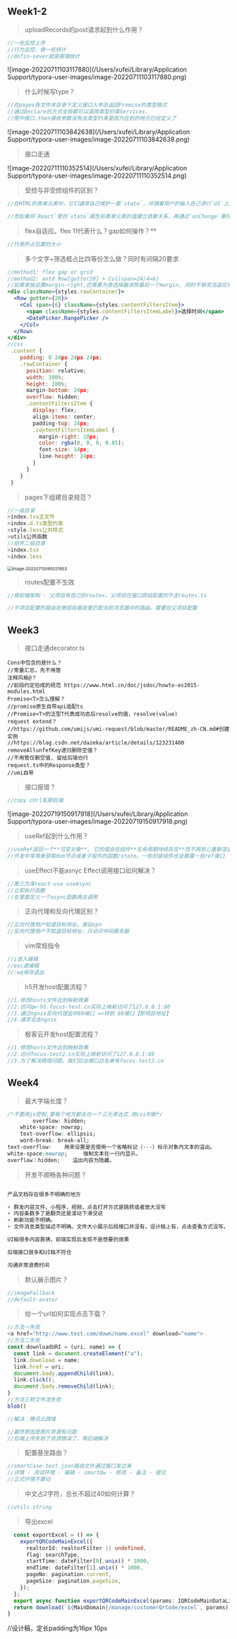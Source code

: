 ## Week1-2

> uploadRecords的post请求起到什么作用？

```js
//一些监控上传
//行为监控，做一些统计
//dofin-sever就是报错统计
```

![image-20220711103117880](/Users/xufei/Library/Application Support/typora-user-images/image-20220711103117880.png)

> 什么时候写type？

```js
//在pages各文件夹目录下定义接口入参及返回Promise的类型格式
//通过Declare的方式全局都可以调用类型约束Services.
//图中接口.then接收参数没有去类型约束是因为在别的地方已经定义了
```

![image-20220711103842638](/Users/xufei/Library/Application Support/typora-user-images/image-20220711103842638.png)

> 接口走通

![image-20220711110352514](/Users/xufei/Library/Application Support/typora-user-images/image-20220711110352514.png)

> 受控与非受控组件的区别？

```js
//在HTML的表单元素中，它们通常自己维护一套`state`，并随着用户的输入自己进行`UI`上的更新，这种行为是不被我们程序所管控的。即非受控组件

//而如果将`React`里的`state`属性和表单元素的值建立依赖关系，再通过`onChange`事件与`setState()`结合更新`state`属性，就能达到控制用户输入过程中表单发生的操作。被`React`以这种方式控制取值的表单输入元素就叫做受控组件。
```

> flex自适应。flex 11代表什么？gap如何操作？**

```js
//代表所占位置的大小
```

> 多个文字+筛选框占比四等份怎么做？同时有间隔20要求

```jsx
//method1: flex gap or grid
//method2: antd Row[gutter20] + Col[span=24/4=6]
//如果单独设置margin-right,还需要为类选择器消除最后一个margin, 同时不够灵活适应多行的情况
<div className={styles.rowContainer}>
  <Row gutter={20}>
    <Col span={6} className={styles.contentFiltersItem}>
      <span className={styles.contentFiltersItemLabel}>选择时间</span>
      <DatePicker.RangePicker />
    </Col>
  </Row>
</div>
//css
 .content {
    padding: 0 24px 24px 24px;
    .rowContainer {
      position: relative;
      width: 100%;
      height: 100%;
      margin-bottom: 24px;
      overflow: hidden;
      .contentFiltersItem {
        display: flex;
        align-items: center;
        padding-top: 24px;
        .contentFiltersItemLabel {
          margin-right: 10px;
          color: rgba(0, 0, 0, 0.85);
          font-size: 14px;
          line-height: 24px;
        }
      }
    }
 }

```

> pages下组建目录规范？

```js
//一级目录
>index.tsx主文件
>index.d.ts类型约束
>style.less公共样式
>utils公共函数
//组件二级目录
>index.tsx
>index.less
```

<img src="/Users/xufei/Library/Application Support/typora-user-images/image-20220713095521953.png" alt="image-20220713095521953" style="zoom: 67%;" />

> routes配置不生效

```js
//微前端架构 - 父项目有自己的routes，父项目在接口网站配置的不走routes.ts

//子项目配置的路由在微前段基座里匹配当前浏览器中的路由。需要在父项目配置
```



## Week3

> 接口走通decorator.ts

```tsx
Cons中包含的是什么？
//常量汇总，先不用管
注释风格@？
//前段约定俗成的规范 https://www.html.cn/doc/jsdoc/howto-es2015-modules.html
Promise<T>怎么理解？ 
//promise原生自带api适配ts
//Promise<T>的泛型T代表成功态后resolve的值，resolve(value)
request extend？
//https://github.com/umijs/umi-request/blob/master/README_zh-CN.md#创建实例
//https://blog.csdn.net/dazeka/article/details/123231400
removeAllunfefKey递归删除空值？
//不用管仅删空值, 留给后端也行
request.ts中的Response类型？
//umi自带
```

> 接口报错？

```js
//copy cUrl私聊后端
```

![image-20220719150917918](/Users/xufei/Library/Application Support/typora-user-images/image-20220719150917918.png)

> useRef起到什么作用？

```js
//useRef返回一个**可变对象**, 它的值会在组件**生命周期持续存在**而不用担心重新渲染带来的初始化。
//开发中常用来获取dom节点或者子组件的函数/state。一些封装组件也会暴露一些ref接口
```

> useEffect不能asnyc Effect调用接口如何解决？

```js
//第三方库react-use useAsync
//立即执行函数
//在里面定义一个async函数再去调用
```

> 正向代理和反向代理区别？

```js
//正向代理用户知道目标地址，类似vpn
//反向代理用户不知道目标地址，只访问中间服务器
```

> vim常规指令

```js
//i进入编辑
//esc退编辑
//:wq保存退出
```

> h5开发host配置流程？

```js
//1.修改hosts文件达到映射效果
//2.访问qw-h5.focus-test.cn实际上映射访问了127.0.0.1:80
//3.通过ngnix反向代理监听80端口 =>转到 88接口【即项目地址】
//4.请求全走ngnix

```

> 极客云开发host配置流程？

```js
//1.修改hosts文件达到映射效果
//2.访问focus-test2.cn实际上映射访问了127.0.0.1:80
//3.为了解决跨域问题。我们后台接口白名单有focus-test2.cn

```



## Week4

> 最大字端长度？

```css
/*不要用js控制,要每个地方都去也一个三元表达式.用css判断*/
		overflow: hidden;
    white-space: nowrap;
    text-overflow: ellipsis;
    word-break: break-all;
text-overflow:    用来设置是否使用一个省略标记（···）标示对象内文本的溢出。
white-space:nowrap;     强制文本在一行内显示。
overflow：hidden;    溢出内容为隐藏。
```

> 开发不顺畅各种问题？

```js

产品文档存在很多不明确的地方

+ 群发内容文件，小程序，视频，点击打开方式是跳转或者放大没写
+ 内容条数多了是翻页还是滚动下滑没说
+ 刷新功能不明确。
+ 文件消息类型描述不明确。文件大小展示后段接口并没有，设计稿上有，点击查看方式没写。

UI稿很多内容靠猜，前端实现后发现不是想要的效果

后端接口很多和UI稿不符合

沟通非常浪费时间
```

> 默认展示图片？

```js
//imageFallback
//default-avator
```

> 给一个url如何实现点击下载？

```js
//方法一失败
<a href="http://www.test.com/down/name.excel" download="name">
//方法二失败
const downloadURI = (uri, name) => {
  const link = document.createElement("a");
  link.download = name;
  link.href = uri;
  document.body.appendChild(link);
  link.click();
  document.body.removeChild(link);
}
//方法三转文件流失败
blob()

//解决：腾讯云跨域

//最终原因是图片资源有问题
//后端上传失败了资源错误了，等后端解决
```

> 配置基坐路由？

```js
//smartCase-test.json路由文件通过接口发过来
//详情 - 测试环境 - 编辑 - smartQw - 修改 - 备注 - 提交
//正式环境不要动
```

> 中文占2字符，总长不超过40如何计算？

```js
//utils.string
```

> 导出excel

```typescript
  const exportExcel = () => {
    exportQRCodeMainExcel({
      realtorId: realtorFilter || undefined,
      flag: searchType,
      startTime: dateFilter[0].unix() * 1000,
      endTime: dateFilter[1].unix() * 1000,
      pageNo: pagination.current,
      pageSize: pagination.pageSize,
    });
  };
  export async function exportQRCodeMainExcel(params: IQRCodeMainDataListParam) {
  return download(`${MainDomain}/manage/customerQrCode/excel`, params);
}


```

//设计稿，定长padding为16px 10px
